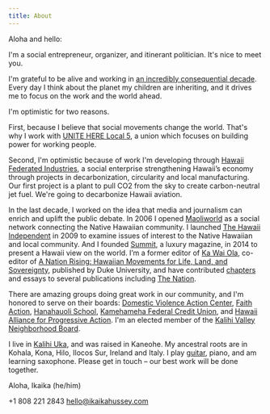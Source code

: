 ```yaml
---
title: About
---
```

Aloha and hello:

I'm a social entrepreneur, organizer, and itinerant politician. It's nice to meet you.

I'm grateful to be alive and working in <a href="https://www.ipcc.ch/2018/10/08/summary-for-policymakers-of-ipcc-special-report-on-global-warming-of-1-5c-approved-by-governments/">an incredibly consequential decade</a>. Every day I think about the planet my children are inheriting, and it drives me to focus on the work and the world ahead. 

I'm optimistic for two reasons.

First, because I believe that social movements change the world. That's why I work with <a href="http://unitehere5.org/">UNITE HERE Local 5</a>, a union which focuses on building power for working people.

Second, I'm optimistic because of work I'm developing through <a href="https://hawaii.federated.industries">Hawaii Federated Industries</a>, a social enterprise strengthening Hawaii’s economy through projects in decarbonization, circularity and local manufacturing. Our first project is a plant to pull CO2 from the sky to create carbon-neutral jet fuel. We're going to decarbonize Hawaii aviation.

In the last decade, I worked on the idea that media and journalism can enrich and uplift the public debate. In 2006 I opened <a href="http://maoliworld.com">Maoliworld</a> as a social network connecting the Native Hawaiian community. I launched <a href="https://thehawaiiindependent.com">The Hawaii Independent</a> in 2009 to examine issues of interest to the Native Hawaiian and local community. And I founded <a href="https://summitzine.com">Summit</a>, a luxury magazine, in 2014 to present a Hawaii view on the world. I’m a former editor of [Ka Wai Ola](kawaiola.news), co-editor of <a href="https://read.dukeupress.edu/books/book/258/A-Nation-RisingHawaiian-Movements-for-Life-Land">A Nation Rising: Hawaiian Movements for Life, Land, and Sovereignty</a>, published by Duke University, and have contributed <a href="https://uhpress.hawaii.edu/product/social-change-in-west-maui/">chapters</a> and essays to several publications including <a href="https://www.thenation.com/article/archive/hawaii-needs-you/">The Nation</a>.

There are amazing groups doing great work in our community, and I'm honored to serve on their boards: <a href="https://domesticviolenceactioncenter.org">Domestic Violence Action Center</a>, <a href="http://faithactionhawaii.org">Faith Action</a>, <a href="http://hanahauoli.org">Hanahauoli School</a>, <a href="http://kamehamehafcu.org">Kamehameha Federal Credit Union</a>, and <a href="http://hapahi.org">Hawaii Alliance for Progressive Action</a>. I'm an elected member of the [Kalihi Valley Neighborhood Board](http://www.honolulu.gov/cms-nco-menu/site-nco-sitearticles/865-site-nco-agenda-minutes-list-cat/20543-neighborhood-boards-agenda-minutes-listing.html?nb=16&year=2021).

I live in <a href="https://kalihi.org">Kalihi Uka</a>, and was raised in Kaneohe. My ancestral roots are in Kohala, Kona, Hilo, Ilocos Sur, Ireland and Italy. I play <a href="https://jamarek.band/">guitar</a>, piano, and am learning saxophone. Please get in touch – our best work will be done together.

Aloha,
Ikaika (he/him)

+1 808 221 2843
hello@ikaikahussey.com